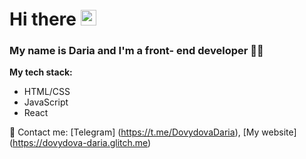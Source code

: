 # Hi there <img src="https://giphy.com/embed/l3q2GDh3wQqVWSiGY" width="25px" /> 
### My name is Daria and I'm a front- end developer 👩‍💻
**My tech stack:**
* HTML/CSS
* JavaScript
* React

📧 Contact me: [Telegram] (https://t.me/DovydovaDaria), [My website] (https://dovydova-daria.glitch.me)
